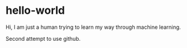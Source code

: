 # hello-world

Hi, I am just a human trying to learn my way through machine learning.

Second attempt to use github. 
